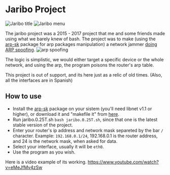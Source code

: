 # Jaribo Project

![Jaribo title](https://github.com/Frenzoid/jariboproject/blob/master/gitassets/3.jpg)
![Jaribo menu](https://github.com/Frenzoid/jariboproject/blob/master/gitassets/2.jpg)

The jaribo project was a 2015 - 2017 project that me and some friends made using what we barely knew of bash. 
The project was to make (using the [arp-sk](https://manned.org/arp-sk/99e329e1) package for arp packages manipulation) a network jammer [doing ARP spoofing](https://en.wikipedia.org/wiki/ARP_spoofing).
![arp spoofing](https://upload.wikimedia.org/wikipedia/commons/thumb/3/33/ARP_Spoofing.svg/1280px-ARP_Spoofing.svg.png)

The logic is simplistic, we would either target a specific device or the whole network, and using the arp, the program poisons the router's arp table.

This project is out of support, and its here just as a relic of old times.
(Also, all the interfaces are in Spanish)

## How to use

- Install the [arp-sk](http://sid.rstack.org/arp-sk/) package on your sistem (you'll need libnet v1.1 or higher), or download it and "makefile it" from [here](http://brajddos.blogspot.com/2011/09/installing-arp-sk.html).
- Run jaribo.0.25T.sh `bash jaribo.0.25T.sh`, since that one is the latest stable version of the project.
- Enter your router's ip address and network mask separeted by the bar `/` character. Example: `192.168.0.1/24`, 192.168.0.1 is the router address, and 24 is the network mask, when asked for data.
- Select your interface, usually it will be `eth0`.
- Use the program as you wish.


Here is a video example of its working.
https://www.youtube.com/watch?v=eMeJfMv4zSw
